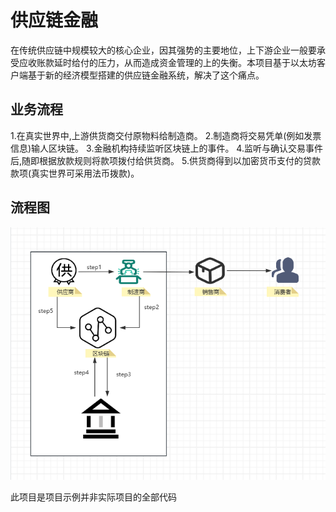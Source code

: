



# **供应链金融**

在传统供应链中规模较大的核心企业，因其强势的主要地位，上下游企业一般要承受应收账款延时给付的压力，从而造成资金管理的上的失衡。本项目基于以太坊客户端基于新的经济模型搭建的供应链金融系统，解决了这个痛点。

## **业务流程** 

1.在真实世界中,上游供货商交付原物料给制造商。
2.制造商将交易凭单(例如发票信息)输人区块链。
3.金融机构持续监听区块链上的事件。
4.监听与确认交易事件后,随即根据放款规则将款项拨付给供货商。
5.供货商得到以加密货币支付的贷款款项(真实世界可采用法币拨款)。

## 流程图

![](https://github.com/lingdu5h/sucfi/blob/main/%E6%B5%81%E7%A8%8B%E5%9B%BE.png)



此项目是项目示例并非实际项目的全部代码
